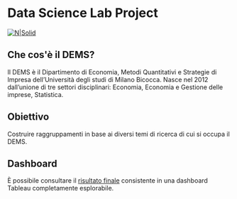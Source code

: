 # Data Science Lab Project

[![N|Solid](https://cldup.com/dTxpPi9lDf.thumb.png)](https://nodesource.com/products/nsolid)

## Che cos'è il DEMS?
Il DEMS è il Dipartimento di Economia, Metodi Quantitativi e Strategie di Impresa dell’Università degli studi di Milano Bicocca. Nasce nel 2012 dall’unione di tre settori disciplinari: Economia, Economia e Gestione delle imprese, Statistica.

## Obiettivo
Costruire raggruppamenti in base ai diversi temi di ricerca di cui si occupa il DEMS.

## Dashboard
È possibile consultare il [risultato finale](https://public.tableau.com/profile/matteo.campironi#!/vizhome/DSLab/DEMS "Dashboard DEMS") consistente in una dashboard Tableau completamente esplorabile.
